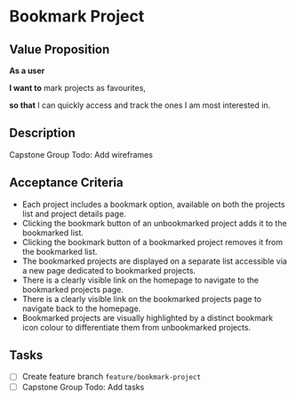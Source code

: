 # Bookmark Project

## Value Proposition

**As a user**

**I want to** mark projects as favourites,

**so that** I can quickly access and track the ones I am most interested in.

## Description

Capstone Group Todo: Add wireframes

## Acceptance Criteria

- Each project includes a bookmark option, available on both the projects list and project details page.
- Clicking the bookmark button of an unbookmarked project adds it to the bookmarked list.
- Clicking the bookmark button of a bookmarked project removes it from the bookmarked list.
- The bookmarked projects are displayed on a separate list accessible via a new page dedicated to bookmarked projects.
- There is a clearly visible link on the homepage to navigate to the bookmarked projects page.
- There is a clearly visible link on the bookmarked projects page to navigate back to the homepage.
- Bookmarked projects are visually highlighted by a distinct bookmark icon colour to differentiate them from unbookmarked projects.

## Tasks

- [ ] Create feature branch `feature/bookmark-project`
- [ ] Capstone Group Todo: Add tasks
